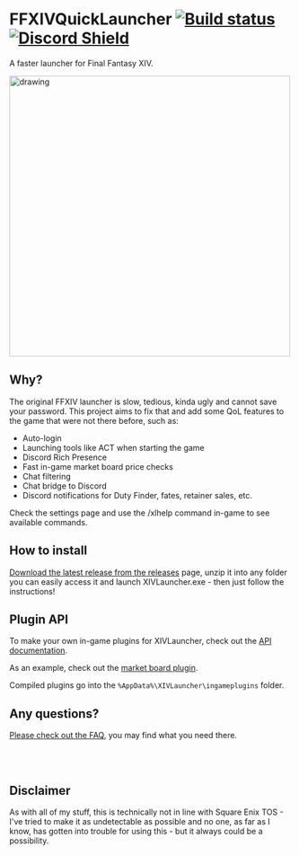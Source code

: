 # FFXIVQuickLauncher [![Build status](https://ci.appveyor.com/api/projects/status/xc3hx4rhmrd310kc?svg=true)](https://ci.appveyor.com/project/goaaats/ffxivquicklauncher) [![Discord Shield](https://discordapp.com/api/guilds/581875019861328007/widget.png?style=shield)](https://discord.gg/29NBmud)

A faster launcher for Final Fantasy XIV.

<img src="https://github.com/goaaats/FFXIVQuickLauncher/blob/master/images/screenshot.png?raw=true" alt="drawing" width="500"/>

## Why?

The original FFXIV launcher is slow, tedious, kinda ugly and cannot save your password. This project aims to fix that and add some QoL features to the game that were not there before, such as:

* Auto-login
* Launching tools like ACT when starting the game
* Discord Rich Presence
* Fast in-game market board price checks
* Chat filtering
* Chat bridge to Discord
* Discord notifications for Duty Finder, fates, retainer sales, etc.

Check the settings page and use the /xlhelp command in-game to see available commands.

## How to install

[Download the latest release from the releases](https://github.com/goaaats/FFXIVQuickLauncher/releases/latest) page, unzip it into any folder you can easily access it and launch XIVLauncher.exe - then just follow the instructions!

## Plugin API

To make your own in-game plugins for XIVLauncher, check out the [API documentation](https://goaaats.github.io/Dalamud/api/index.html).

As an example, check out the [market board plugin](https://github.com/goaaats/Dalamud.MbPlugin).

Compiled plugins go into the ``%AppData%\XIVLauncher\ingameplugins`` folder.

## Any questions?

[Please check out the FAQ](https://github.com/goaaats/FFXIVQuickLauncher/wiki/FAQ), you may find what you need there.

<br>
<br>

## Disclaimer
As with all of my stuff, this is technically not in line with Square Enix TOS - I've tried to make it as undetectable as possible and no one, as far as I know, has gotten into trouble for using this - but it always could be a possibility.
